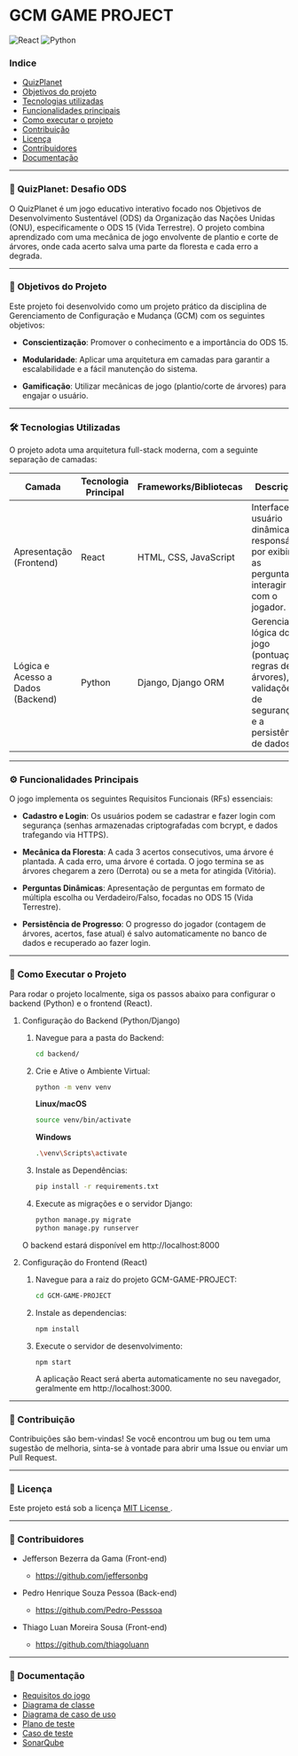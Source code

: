 # GCM GAME PROJECT
![React](https://img.shields.io/badge/react-%2320232a.svg?style=for-the-badge&logo=react&logoColor=%2361DAFB) ![Python](https://img.shields.io/badge/python-3670A0?style=for-the-badge&logo=python&logoColor=ffdd54)

### Indice
- [QuizPlanet](#-quizplanet-desafio-ods)
- [Objetivos do projeto](#-objetivos-do-projeto)
- [Tecnologias utilizadas](#-como-executar-o-projeto)
- [Funcionalidades principais](#️-funcionalidades-principais)
- [Como executar o projeto](#-como-executar-o-projeto)
- [Contribuição](#-contribuição)
- [Licença](#-licença)
- [Contribuidores](#-contribuidores)
- [Documentação](#-documentação)


---

### 🌳 QuizPlanet: Desafio ODS

O QuizPlanet é um jogo educativo interativo focado nos Objetivos de Desenvolvimento Sustentável (ODS) da Organização das Nações Unidas (ONU), especificamente o ODS 15 (Vida Terrestre). O projeto combina aprendizado com uma mecânica de jogo envolvente de plantio e corte de árvores, onde cada acerto salva uma parte da floresta e cada erro a degrada.

---

### 🎯 Objetivos do Projeto

Este projeto foi desenvolvido como um projeto prático da disciplina de Gerenciamento de Configuração e Mudança (GCM) com os seguintes objetivos:

- **Conscientização**: Promover o conhecimento e a importância do ODS 15.

- **Modularidade**: Aplicar uma arquitetura em camadas para garantir a escalabilidade e a fácil manutenção do sistema.

- **Gamificação**: Utilizar mecânicas de jogo (plantio/corte de árvores) para engajar o usuário.

---

### 🛠️ Tecnologias Utilizadas

O projeto adota uma arquitetura full-stack moderna, com a seguinte separação de camadas:

| Camada                            | Tecnologia Principal | Frameworks/Bibliotecas  | Descrição                                                                                                     |
| --------------------------------- | -------------------- | ----------------------- | ------------------------------------------------------------------------------------------------------------- |
| Apresentação (Frontend)           | React                | HTML, CSS, JavaScript   | Interface de usuário dinâmica, responsável por exibir as perguntas e interagir com o jogador.                 |
| Lógica e Acesso a Dados (Backend) | Python               | Django, Django ORM | Gerencia a lógica do jogo (pontuação, regras de árvores), validações de segurança, e a persistência de dados. |

---

### ⚙️ Funcionalidades Principais

O jogo implementa os seguintes Requisitos Funcionais (RFs) essenciais:

- **Cadastro e Login**: Os usuários podem se cadastrar e fazer login com segurança (senhas armazenadas criptografadas com bcrypt, e dados trafegando via HTTPS).

- **Mecânica da Floresta**: A cada 3 acertos consecutivos, uma árvore é plantada. A cada erro, uma árvore é cortada. O jogo termina se as árvores chegarem a zero (Derrota) ou se a meta for atingida (Vitória).

- **Perguntas Dinâmicas**: Apresentação de perguntas em formato de múltipla escolha ou Verdadeiro/Falso, focadas no ODS 15 (Vida Terrestre).

- **Persistência de Progresso**: O progresso do jogador (contagem de árvores, acertos, fase atual) é salvo automaticamente no banco de dados e recuperado ao fazer login.

---

### 🚀 Como Executar o Projeto

Para rodar o projeto localmente, siga os passos abaixo para configurar o backend (Python) e o frontend (React).

1. Configuração do Backend (Python/Django)

   1. Navegue para a pasta do Backend:

      ```bash
      cd backend/
      ```

   2. Crie e Ative o Ambiente Virtual:

      ```bash
      python -m venv venv
      ```

      **Linux/macOS**

      ```bash
      source venv/bin/activate
      ```

      **Windows**

      ```bash
      .\venv\Scripts\activate
      ```

   3. Instale as Dependências:
      ```bash
      pip install -r requirements.txt
      ```
   4. Execute as migrações e o servidor Django:
      ```bash
      python manage.py migrate
      python manage.py runserver
      ```

   O backend estará disponível em http://localhost:8000


 2. Configuração do Frontend (React)
    1. Navegue para a raiz do projeto GCM-GAME-PROJECT:
        ```bash
        cd GCM-GAME-PROJECT
        ```

    2. Instale as dependencias:
        ```bash
        npm install
        ```

    3. Execute o servidor de desenvolvimento:
        ```
        npm start
        ```

        A aplicação React será aberta automaticamente no seu navegador, geralmente em http://localhost:3000.


---

### 🤝 Contribuição
Contribuições são bem-vindas! Se você encontrou um bug ou tem uma sugestão de melhoria, sinta-se à vontade para abrir uma Issue ou enviar um Pull Request.

---

### 📄 Licença
Este projeto está sob a licença [ MIT License ](https://github.com/jeffersonbg/GCM-GAME-PROJECT?tab=MIT-1-ov-file).

---

### 🤝 Contribuidores 

- Jefferson Bezerra da Gama (Front-end) 
    - https://github.com/jeffersonbg

- Pedro Henrique Souza Pessoa (Back-end)
    - https://github.com/Pedro-Pesssoa

- Thiago Luan Moreira Sousa (Front-end)
    - https://github.com/thiagoluann


---

### 🔗 Documentação
- [Requisitos do jogo](https://docs.google.com/document/d/1lUXlBRyqNz9rVae9b8zsJsYV0vEYcgdMuAr1WiOTskY/edit?tab=t.0)
- [Diagrama de classe](https://docs.google.com/document/d/1yWixvAzlnHq2CHt0LwuWt3nCclA4Jcqk7iz9Stoy9oI/edit?tab=t.0)
- [Diagrama de caso de uso](https://docs.google.com/document/d/1N6QFBOHwAw0s4N8kH5zivTLoxWTyY_rW6iF1yUaWBU8/edit?tab=t.0)
- [Plano de teste](https://docs.google.com/document/d/1eKKqIHF77yxDSQ3RtKv5W5tHM_5xKljXWdFKDcMkQog/edit?usp=sharing)
- [Caso de teste](https://docs.google.com/document/d/1o3us2Y70kHfacvwnVPKKwn8vnCYAGLcyksNvyp1t9uE/edit?tab=t.0)
- [SonarQube](https://sonarcloud.io/summary/overall?id=Pedro-Pesssoa_GCM-GAME-PROJECT&branch=main)
